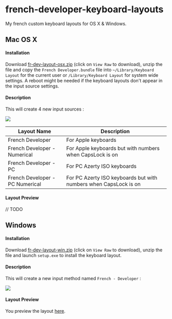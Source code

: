 # french-developer-keyboard-layouts
My french custom keyboard layouts for OS X & Windows.

## Mac OS X
#### Installation
Download <a href="https://github.com/ahocquet/keyboard-layouts/blob/master/osx/fr-dev-layout-osx.zip">fr-dev-layout-osx.zip</a> (click on `View Raw` to download), unzip the file and copy the `French Developer.bundle` file into `~/Library/Keyboard Layout` for the current user or `/Library/Keyboard Layout` for system wide settings. A reboot might be needed if the keyboard layouts don't appear in the input source settings.

#### Description

This will create 4 new input sources :

<img src=http://i.imgur.com/nO2XDTU.jpg>

Layout Name | Description
------------ | -------------
French Developer | For Apple keyboards
French Developer - Numerical | For Apple keyboards but with numbers when CapsLock is on
French Developer - PC | For PC Azerty ISO keyboards
French Developer - PC Numerical | For PC Azerty ISO keyboards but with numbers when CapsLock is on

#### Layout Preview

// TODO

## Windows
#### Installation

Download <a href="https://github.com/ahocquet/keyboard-layouts/blob/master/windows/bin/fr-dev-layout-win.zip">fr-dev-layout-win.zip</a> (click on `View Raw` to download), unzip the file and launch `setup.exe` to install the keyboard layout.

#### Description

This will create a new input method named `French - Developer` :

<img src="https://i.imgur.com/lf91C3b.png">

#### Layout Preview

You preview the layout <a href="">here</a>.